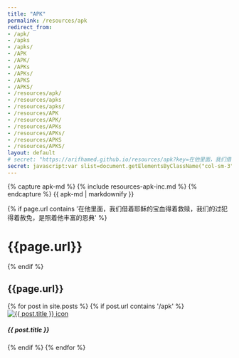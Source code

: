 ```yaml
---
title: "APK"
permalink: /resources/apk
redirect_from: 
- /apk/
- /apks
- /apks/
- /APK
- /APK/
- /APKs
- /APKs/
- /APKS
- /APKS/
- /resources/apk/
- /resources/apks
- /resources/apks/
- /resources/APK
- /resources/APK/
- /resources/APKs
- /resources/APKs/
- /resources/APKS
- /resources/APKS/
layout: default
# secret: "https://arifhamed.github.io/resources/apk?key=在他里面，我们借着耶稣的宝血得着救赎，我们的过犯得着赦免，是照着他丰富的恩典"
secret: javascript:var slist=document.getElementsByClassName("col-sm-3");for(let a of slist)a.setAttribute("style","display:inline;");
---
```


{% capture apk-md %}
{% include resources-apk-inc.md %}
{% endcapture %}
{{ apk-md | markdownify }}

{% if page.url contains '在他里面，我们借着耶稣的宝血得着救赎，我们的过犯得着赦免，是照着他丰富的恩典' %}
<h1>{{page.url}}</h1>
{% endif %}
<h2>{{page.url}}</h2>

<div class="row">
    {% for post in site.posts %}
    {% if post.url contains '/apk' %}
    <div class="col-sm-3" title="{{ post.title }}" style="{% if post.piracy or post.nsfw %} display:none; {% endif %}">
        <div class="card">
            <div class="card-body">
                <a href="{{site.baseurl}}{{post.url}}"><img class="card-img" src="/static/images{{ post.url }}-icon.png" alt="{{ post.title }} icon"></a>
                <!-- <h5 class="card-title">{{ post.title }}</h5> -->
                <h5 class="card-title text-center">{{ post.title }}</h5>
            </div>
        </div>
    </div>
    {% endif %}
    {% endfor %}
</div>
